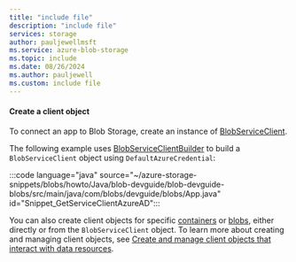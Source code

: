 ```yaml
---
title: "include file"
description: "include file"
services: storage
author: pauljewellmsft
ms.service: azure-blob-storage
ms.topic: include
ms.date: 08/26/2024
ms.author: pauljewell
ms.custom: include file
---
```


#### Create a client object

To connect an app to Blob Storage, create an instance of [BlobServiceClient](/java/api/com.azure.storage.blob.blobserviceclient).

The following example uses [BlobServiceClientBuilder](/java/api/com.azure.storage.blob.blobserviceclientbuilder) to build a `BlobServiceClient` object using `DefaultAzureCredential`:

:::code language="java" source="~/azure-storage-snippets/blobs/howto/Java/blob-devguide/blob-devguide-blobs/src/main/java/com/blobs/devguide/blobs/App.java" id="Snippet_GetServiceClientAzureAD":::

You can also create client objects for specific [containers](../../articles/storage/blobs/storage-blob-client-management.md?tabs=java#create-a-blobcontainerclient-object) or [blobs](../../articles/storage/blobs/storage-blob-client-management.md?tabs=java#create-a-blobclient-object), either directly or from the `BlobServiceClient` object. To learn more about creating and managing client objects, see [Create and manage client objects that interact with data resources](../../articles/storage/blobs/storage-blob-client-management.md).

